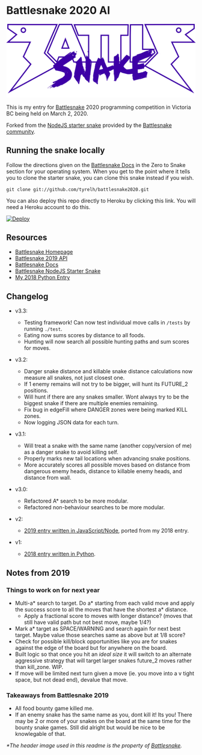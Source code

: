 # Battlesnake 2020 AI
![Battlesnake 2020](./static/logo.png)

This is my entry for [Battlesnake](https://www.battlesnake.io) 2020 programming competition in Victoria BC being held on March 2, 2020.

Forked from the [NodeJS starter snake](https://github.com/battlesnakeio/starter-snake-node) provided by the [Battlesnake community](https://github.com/battlesnakeio/community).

## Running the snake locally
Follow the directions given on the [Battlesnake Docs](http://docs.battlesnake.io/zero-to-snake-linux.html) in the Zero to Snake section for your operating system. When you get to the point where it tells you to clone the starter snake, you can clone this snake instead if you wish.
```shell
git clone git://github.com/tyrelh/battlesnake2020.git
```
You can also deploy this repo directly to Heroku by clicking this link. You will need a Heroku account to do this.

[![Deploy](https://www.herokucdn.com/deploy/button.png)](https://heroku.com/deploy)

## Resources
* [Battlesnake Homepage](https://www.battlesnake.io/)
* [Battlesnake 2019 API](http://docs.battlesnake.io/snake-api.html)
* [Battlesnake Docs](http://docs.battlesnake.io)
* [Battlesnake NodeJS Starter Snake](https://github.com/battlesnakeio/starter-snake-node)
* [My 2018 Python Entry](https://github.com/tyrelh/battlesnake2018)

## Changelog
* v3.3:
    * Testing framework! Can now test individual move calls in `/tests` by running `./test`.
    * Eating now sums scores by distance to all foods.
    * Hunting will now search all possible hunting paths and sum scores for moves.
* v3.2:
    * Danger snake distance and killable snake distance calculations now measure all snakes, not just closest one.
    * If 1 enemy remains will not try to be bigger, will hunt its FUTURE_2 positions.
    * Will hunt if there are any snakes smaller. Wont always try to be the biggest snake if there are multiple enemies remaining.
    * Fix bug in edgeFill where DANGER zones were being marked KILL zones.
    * Now logging JSON data for each turn.
* v3.1:
    * Will treat a snake with the same name (another copy/version of me) as a danger snake to avoid killing self.
    * Properly marks new tail locations when advancing snake positions.
    * More accurately scores all possible moves based on distance from dangerous enemy heads, distance to killable enemy heads, and distance from wall.
* v3.0:    
    * Refactored A* search to be more modular.
    * Refactored non-behaviour searches to be more modular.
* v2:
  * [2019 entry written in JavaScript/Node](https://github.com/tyrelh/battlesnake2019), ported from my 2018 entry.
  
* v1:
  * [2018 entry written in Python](https://github.com/tyrelh/battlesnake2018).

## Notes from 2019
### Things to work on for next year
* Multi-a* search to target. Do a* starting from each valid move and apply the success score to all the moves that have the shortest a* distance.
  * Apply a fractional score to moves with longer distance? (moves that still have valid path but not best move, maybe 1/4?)
* Mark a* target as SPACE/WARNING and search again for next best target. Maybe value those searches same as above but at 1/8 score?
* Check for possible kill/block opportunities like you are for snakes against the edge of the board but for anywhere on the board.
* Built logic so that once you hit an _ideal size_ it will switch to an alternate aggressive strategy that will target larger snakes future_2 moves rather than kill_zone. WIP.
* If move will be limited next turn given a move (ie. you move into a v tight space, but not dead end), devalue that move.

### Takeaways from Battlesnake 2019
* All food bounty game killed me.
* If an enemy snake has the same name as you, dont kill it! Its you! There may be 2 or more of your snakes on the board at the same time for the bounty snake games. Still did alright but would be nice to be knowlegable of that.

_*The header image used in this readme is the property of [Battlesnake](https://www.battlesnake.io/)._
